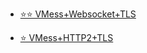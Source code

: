 - [⭐⭐ VMess+Websocket+TLS](https://github.com/charlieethan/firewall-proxy/tree/master/CN-HK/V2ray/VMess/ws) 		

- [⭐ VMess+HTTP2+TLS](https://github.com/charlieethan/firewall-proxy/tree/master/CN-HK/V2ray/VMess/h2)  		